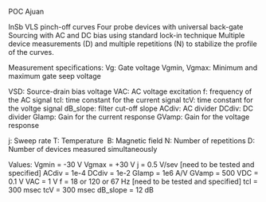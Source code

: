 POC Ajuan

InSb VLS pinch-off curves
Four probe devices with universal back-gate
Sourcing with AC and DC bias using standard lock-in technique 
Multiple device measurements (D) and multiple repetitions (N) to stabilize the profile of the curves.

Measurement specifications:
Vg:           Gate voltage​
Vgmin, Vgmax: Minimum and maximum gate seep voltage​

VSD​:          Source-drain bias voltage
VAC:          AC voltage excitation
f:            frequency of the AC signal
tcI:          time constant for the current signal
tcV:          time constant for the voltge signal
dB_slope:     filter cut-off slope
ACdiv:        AC divider
DCdiv:        DC divider
GIamp:        Gain for the current response
GVamp:        Gain for the voltage response


j​:            Sweep rate​
T:            Temperature ​
B​:            Magnetic field​
N​:            Number of repetitions​
D:            Number of devices measured simultaneously



Values:
Vgmin = -30 V
Vgmax = +30 V
j     = 0.5 V/sev  [need to be tested and specified]
ACdiv = 1e-4
DCdiv = 1e-2
GIamp = 1e6 A/V
GVamp = 500
VDC   = 0.1 V
VAC   = 1 V
f     = 18 or 120 or 67 Hz [need to be tested and specified]
tcI   = 300 msec
tcV   = 300 msec
dB_slope = 12 dB

